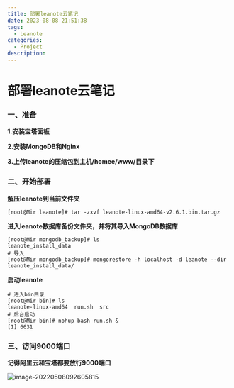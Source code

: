 ```yaml
---
title: 部署leanote云笔记
date: 2023-08-08 21:51:38
tags:
  - Leanote
categories:	
  - Project
description: 
---
```


# 部署leanote云笔记

### 一、准备

**1.安装宝塔面板**

**2.安装MongoDB和Nginx**

**3.上传leanote的压缩包到主机/homee/www/目录下**

### 二、开始部署

**解压leanote到当前文件夹**

```shell
[root@Mir leanote]# tar -zxvf leanote-linux-amd64-v2.6.1.bin.tar.gz 
```

**进入leanote数据库备份文件夹，并将其导入MongoDB数据库**

```shell
[root@Mir mongodb_backup]# ls
leanote_install_data
# 导入
[root@Mir mongodb_backup]# mongorestore -h localhost -d leanote --dir leanote_install_data/
```

**启动leanote**

```shell
# 进入bin目录
[root@Mir bin]# ls
leanote-linux-amd64  run.sh  src
# 后台启动
[root@Mir bin]# nohup bash run.sh &
[1] 6631
```

### 三、访问9000端口

**记得阿里云和宝塔都要放行9000端口**

![image-20220508092605815](https://s2.loli.net/2022/05/08/LTp6Q82UBJIOsxm.png)

